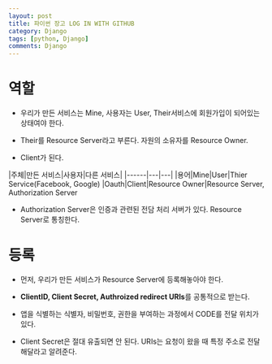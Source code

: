 ```yaml
---
layout: post
title: 파이썬 장고 LOG IN WITH GITHUB
category: Django
tags: [python, Django]
comments: Django
---
```


#  역할

- 우리가 만든 서비스는 Mine, 사용자는 User, Their서비스에 회원가입이 되어있는 상태여야 한다.

- Their를 Resource Server라고 부른다. 자원의 소유자를 Resource Owner.

- Client가 된다.

|주체|만든 서비스|사용자|다른 서비스|
|------|---|---|
|용어|Mine|User|Thier Service(Facebook, Google)
|Oauth|Client|Resource Owner|Resource Server, Authorization Server

- Authorization Server은 인증과 관련된 전담 처리 서버가 있다. Resource Server로 통칭한다.

# 등록

- 먼저, 우리가 만든 서비스가 Resource Server에 등록해놓아야 한다.

- **ClientID, Client Secret, Authroized redirect URIs**를 공통적으로 받는다.

- 앱을 식별하는 식별자, 비밀번호, 권한을 부여하는 과정에서 CODE를 전달 위치가 있다.

- Client Secret은 절대 유출되면 안 된다. URIs는 요청이 왔을 때 특정 주소로 전달해달라고 알려준다.

